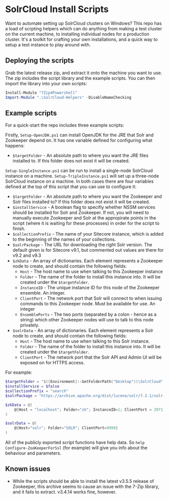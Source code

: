 # SolrCloud Install Scripts

Want to automate setting up SolrCloud clusters on Windows? This repo has a load of scrpting helpers which can do anything
from making a test cluster on the current machine, to installing individual nodes for a production cluster. It's a toolkit
for crafting your own installations, and a quick way to setup a test instance to play around with.

## Deploying the scripts


Grab the latest release zip, and extract it onto the machine you want to use. The zip includes the script library and the example
scripts. You can then import the library into your own scripts:

```Powershell
Install-Module "7Zip4Powershell"
Import-Module ".\SolrCloud-Helpers" -DisableNameChecking
```

## Example scripts

For a quick-start the repo includes three example scripts:

Firstly, `Setup-OpenJDK.ps1` can install OpenJDK for the JRE that Solr and Zookeeper depend on. It has one variable defined for configuring
what happens:

* `$targetFolder` - An absolute path to where you want the JRE files installed to. If this folder does not exist it will be
  created.

`Setup-SingleInstance.ps1` can be run to install a single-node SolrCloud instance on a machine. `Setup-TripleInstance.ps1`
will set up a three-node SolrCloud instance on a machine. In both cases there are four variables defined at the top of this script
that you can use to configure it:

* `$targetFolder` - An absolute path to where you want the Zookeeper and Solr files installed to? If this folder does not exist
  it will be created.
* `$installService` - A boolean flag to specifiy whether NSSM services should be installed for Solr and Zookeeper. If not, you
  will need to manually execute Zookeeper and Solr at the appropirate points in the script (where it is waiting for these processes) 
  in order for the script to finish.
* `$collectionPrefix` - The name of your Sitecore instance, which is added to the beginning of the names of your collections.
* `$solrPackage` - The URL for downloading the right Solr version. The default given is for Sitecore v9.1, but commented out values
  are there for v9.2 and v9.3
* `$zkData` - An array of dictionaries. Each element represents a Zookeeper node to create, and should contain the following
  fields:
   * `Host` - The host name to use when talking to this Zookeeper instance
   * `Folder` - The name of the folder to install this instance into. It will be created under the `$targetFolder`.
   * `InstanceID` - The unique instance ID for this node of the Zookeeper ensemble. An integer.
   * `ClientPort` - The network port that Solr will connect to when issuing commands to this Zookeeper node. Must be available
     for use. An integer
   * `EnsemblePorts` - The two ports (separated by a colon - hence as a string) which other Zookeeper nodes will use to talk to
     this node privately.
* `$solrData` - An array of dictionaries. Each element represents a Solr node to create, and should contain the following fields:
   * `Host` - The host name to use when talking to this Solr instance.
   * `Folder` - The name of the folder to install this instance into. It will be created under the `$targetFolder`.
   * `ClientPort` - The network port that the Solr API and Admin UI will be exposed on for HTTPS access.

For example:

```powershell
$targetFolder = "$([Environment]::GetFolderPath("Desktop"))\SolrCloud"
$installService = $false
$collectionPrefix = "search"
$solrPackage = "https://archive.apache.org/dist/lucene/solr/7.2.1/solr-7.2.1.zip" # For Sitecore v9.1

$zkData = @(
	@{Host = "localhost"; Folder="zk"; InstanceID=1; ClientPort = 2971; EnsemblePorts="2981:2991"}
)

$solrData = @(
	@{Host="solr"; Folder="SOLR"; ClientPort=9999}
)
```

All of the publicly exported script functions have help data. So `help Configure-ZooKeeperForSsl` (for example) will give you info about
the behaviour and parameters.

## Known issues

* While the scripts should be able to install the latest v3.5.5 release of Zookeeper, this archive seems to cause an issue with the
  7-Zip library, and it fails to extract. v3.4.14 works fine, however.